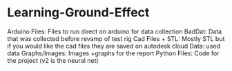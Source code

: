 # Learning-Ground-Effect
Arduino Files: Files to run direct on arduino for data collection
BadDat: Data that was collected before revamp of test rig
Cad Files + STL: Mostly STL but if you would like the cad files they are saved on autodesk cloud
Data: used data
Graphs/Images: Images +graphs for the report
Python Files: Code for the project (v2 is the neural net)
